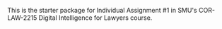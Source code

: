 This is the starter package for Individual Assignment #1 in SMU's COR-LAW-2215 Digital Intelligence for Lawyers course.